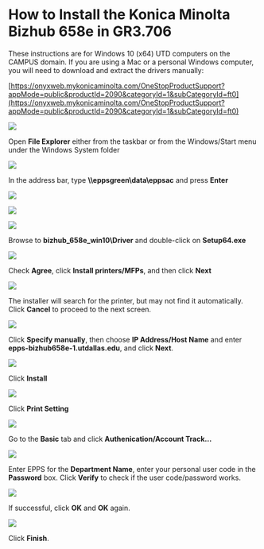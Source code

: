 How to Install the Konica Minolta Bizhub 658e in GR3.706
========================================================

These instructions are for Windows 10 (x64) UTD computers on the CAMPUS domain. If you are using a Mac or a personal Windows computer, you will need to download and extract the drivers manually:  
  
[https://onyxweb.mykonicaminolta.com/OneStopProductSupport?appMode=public&productId=2090&categoryId=1&subCategoryId=ft0](https://onyxweb.mykonicaminolta.com/OneStopProductSupport?appMode=public&productId=2090&categoryId=1&subCategoryId=ft0)

![](/images/faq/konica-bizhub/0.png)

Open **File Explorer** either from the taskbar or from the Windows/Start menu under the Windows System folder

![](/images/faq/konica-bizhub/0a.png)

In the address bar, type **\\\\eppsgreen\\data\\eppsac** and press **Enter**

![](/images/faq/konica-bizhub/0b.png)

![](/images/faq/konica-bizhub/0c.png)

![](/images/faq/konica-bizhub/0d.png)

Browse to **bizhub\_658e\_win10\\Driver** and double-click on **Setup64.exe**

![](/images/faq/konica-bizhub/1.png)

Check **Agree**, click **Install printers/MFPs**, and then click **Next**

![](/images/faq/konica-bizhub/2.png)

The installer will search for the printer, but may not find it automatically. Click **Cancel** to proceed to the next screen.

![](/images/faq/konica-bizhub/3.png)

Click **Specify manually**, then choose **IP Address/Host Name** and enter **epps-bizhub658e-1.utdallas.edu**, and click **Next**.

![](/images/faq/konica-bizhub/4.png)

Click **Install**

![](/images/faq/konica-bizhub/5.png)

Click **Print Setting**

![](/images/faq/konica-bizhub/6.png)

Go to the **Basic** tab and click **Authenication/Account Track…**

![](/images/faq/konica-bizhub/7.png)

Enter EPPS for the **Department Name**, enter your personal user code in the **Password** box. Click **Verify** to check if the user code/password works.

![](/images/faq/konica-bizhub/8.png)

If successful, click **OK** and **OK** again.

![](/images/faq/konica-bizhub/9.png)

Click **Finish**.